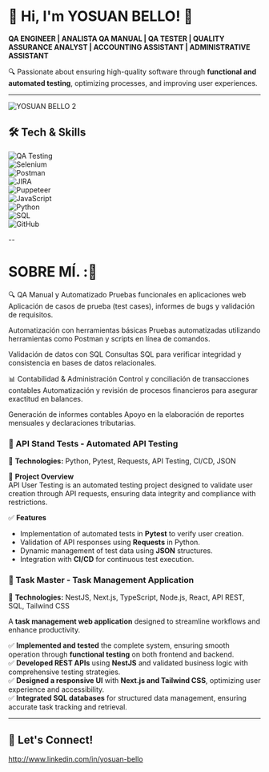 # 👋 Hi, I'm YOSUAN BELLO! 🚀  

**QA ENGINEER | ANALISTA QA MANUAL | QA TESTER | QUALITY ASSURANCE ANALYST | ACCOUNTING ASSISTANT | ADMINISTRATIVE
ASSISTANT**  

🔍 Passionate about ensuring high-quality software through **functional and automated testing**, optimizing processes, and improving user experiences.  

---
![YOSUAN BELLO 2](https://github.com/user-attachments/assets/0db87932-a32d-482c-b35a-a718a8360c49)

## 🛠️ Tech & Skills  
![QA Testing](https://img.shields.io/badge/QA%20Testing-Manual%20%7C%20Automated-blue?style=for-the-badge)  
![Selenium](https://img.shields.io/badge/Selenium-Web%20Testing-43B02A?style=for-the-badge&logo=selenium&logoColor=white)  
![Postman](https://img.shields.io/badge/Postman-API%20Testing-FF6C37?style=for-the-badge&logo=postman&logoColor=white)  
![JIRA](https://img.shields.io/badge/JIRA-Defect%20Tracking-0052CC?style=for-the-badge&logo=jira&logoColor=white)  
![Puppeteer](https://img.shields.io/badge/Puppeteer-Web%20Automation-40B5A4?style=for-the-badge&logo=puppeteer&logoColor=white)  
![JavaScript](https://img.shields.io/badge/JavaScript-Programming-F7DF1E?style=for-the-badge&logo=javascript&logoColor=black)  
![Python](https://img.shields.io/badge/Python-Programming-3776AB?style=for-the-badge&logo=python&logoColor=white)  
![SQL](https://img.shields.io/badge/SQL-Database-blue?style=for-the-badge&logo=sqlite&logoColor=white)  
![GitHub](https://img.shields.io/badge/GitHub-Version%20Control-181717?style=for-the-badge&logo=github&logoColor=white)  

--
# SOBRE MÍ. :📌 
🔍 QA Manual y Automatizado
Pruebas funcionales en aplicaciones web
Aplicación de casos de prueba (test cases), informes de bugs y validación de requisitos.

Automatización con herramientas básicas
Pruebas automatizadas utilizando herramientas como Postman y scripts en línea de comandos.

Validación de datos con SQL
Consultas SQL para verificar integridad y consistencia en bases de datos relacionales.

📊 Contabilidad & Administración
Control y conciliación de transacciones contables
Automatización y revisión de procesos financieros para asegurar exactitud en balances.

Generación de informes contables
Apoyo en la elaboración de reportes mensuales y declaraciones tributarias.

### 🔹 API Stand Tests - Automated API Testing  

📌 **Technologies:** Python, Pytest, Requests, API Testing, CI/CD, JSON  

📌 **Project Overview**  
API User Testing is an automated testing project designed to validate user creation through API requests, ensuring data integrity and compliance with restrictions.

✅ **Features**  
-  Implementation of automated tests in **Pytest** to verify user creation.
-  Validation of API responses using **Requests** in Python.
-  Dynamic management of test data using **JSON** structures.
-  Integration with **CI/CD** for continuous test execution.

### 🔹 Task Master - Task Management Application  
📌 **Technologies:** NestJS, Next.js, TypeScript, Node.js, React, API REST, SQL, Tailwind CSS  

A **task management web application** designed to streamline workflows and enhance productivity.  

✅ **Implemented and tested** the complete system, ensuring smooth operation through **functional testing** on both frontend and backend.  
✅ **Developed REST APIs** using **NestJS** and validated business logic with comprehensive testing strategies.  
✅ **Designed a responsive UI** with **Next.js and Tailwind CSS**, optimizing user experience and accessibility.  
✅ **Integrated SQL databases** for structured data management, ensuring accurate task tracking and retrieval.  

---

## 📢 Let's Connect!  
http://www.linkedin.com/in/yosuan-bello


